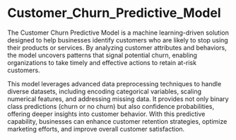 # Customer_Churn_Predictive_Model

The Customer Churn Predictive Model is a machine learning-driven solution designed to help businesses identify customers who are likely to stop using their products or services. By analyzing customer attributes and behaviors, the model uncovers patterns that signal potential churn, enabling organizations to take timely and effective actions to retain at-risk customers.

This model leverages advanced data preprocessing techniques to handle diverse datasets, including encoding categorical variables, scaling numerical features, and addressing missing data. It provides not only binary class predictions (churn or no churn) but also confidence probabilities, offering deeper insights into customer behavior. With this predictive capability, businesses can enhance customer retention strategies, optimize marketing efforts, and improve overall customer satisfaction.
